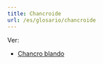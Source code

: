 ```yaml
---
title: Chancroide
url: /es/glosario/chancroide
---
```


Ver:

* [Chancro blando](../../infecciones-transmision-sexual-its/chancro-blando/)